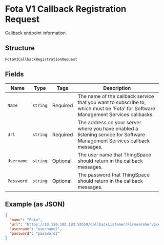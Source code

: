 
# Fota V1 Callback Registration Request

Callback endpoint information.

## Structure

`FotaV1CallbackRegistrationRequest`

## Fields

| Name | Type | Tags | Description |
|  --- | --- | --- | --- |
| `Name` | `string` | Required | The name of the callback service that you want to subscribe to, which must be 'Fota' for Software Management Services callbacks. |
| `Url` | `string` | Required | The address on your server where you have enabled a listening service for Software Management Services callback messages. |
| `Username` | `string` | Optional | The user name that ThingSpace should return in the callback messages. |
| `Password` | `string` | Optional | The password that ThingSpace should return in the callback messages. |

## Example (as JSON)

```json
{
  "name": "Fota",
  "url": "https://10.120.102.183:50559/CallbackListener/FirmwareServiceMessages.asmx",
  "username": "username2",
  "password": "password2"
}
```

